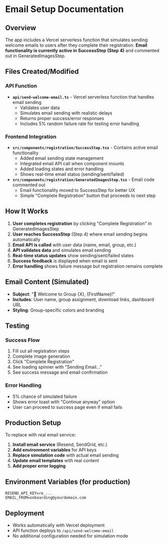 # Email Setup Documentation

## Overview
The app includes a Vercel serverless function that simulates sending welcome emails to users after they complete their registration. **Email functionality is currently active in SuccessStep (Step 4)** and commented out in GeneratedImagesStep.

## Files Created/Modified

### API Function
- **`api/send-welcome-email.ts`** - Vercel serverless function that handles email sending
  - Validates user data
  - Simulates email sending with realistic delays
  - Returns proper success/error responses
  - Includes 5% random failure rate for testing error handling

### Frontend Integration
- **`src/components/registration/SuccessStep.tsx`** - Contains active email functionality
  - Added email sending state management
  - Integrated email API call when component mounts
  - Added loading states and error handling
  - Shows real-time email status (sending/sent/failed)
- **`src/components/registration/GeneratedImagesStep.tsx`** - Email code commented out
  - Email functionality moved to SuccessStep for better UX
  - Simple "Complete Registration" button that proceeds to next step

## How It Works

1. **User completes registration** by clicking "Complete Registration" in GeneratedImagesStep
2. **User reaches SuccessStep** (Step 4) where email sending begins automatically
3. **Email API is called** with user data (name, email, group, etc.)
4. **API validates data** and simulates email sending
5. **Real-time status updates** show sending/sent/failed states
6. **Success feedback** is displayed when email is sent
7. **Error handling** shows failure message but registration remains complete

## Email Content (Simulated)
- **Subject**: "🎉 Welcome to Group {X}, {FirstName}!"
- **Includes**: User name, group assignment, download links, dashboard URL
- **Styling**: Group-specific colors and branding

## Testing

### Success Flow
1. Fill out all registration steps
2. Complete image generation
3. Click "Complete Registration"
4. See loading spinner with "Sending Email..."
5. See success message and email confirmation

### Error Handling
- 5% chance of simulated failure
- Shows error toast with "Continue anyway" option
- User can proceed to success page even if email fails

## Production Setup

To replace with real email service:

1. **Install email service** (Resend, SendGrid, etc.)
2. **Add environment variables** for API keys
3. **Replace simulation code** with actual email sending
4. **Update email templates** with real content
5. **Add proper error logging**

## Environment Variables (for production)
```env
RESEND_API_KEY=re_...
EMAIL_FROM=onboarding@yourdomain.com
```

## Deployment
- Works automatically with Vercel deployment
- API function deploys to `/api/send-welcome-email`
- No additional configuration needed for simulation mode